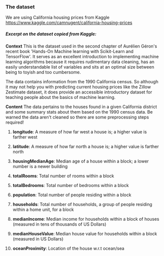 ### The dataset
We are using California housing prices from Kaggle 
https://www.kaggle.com/camnugent/california-housing-prices
##### Excerpt on the dataset copied from Kaggle: 

**Context**
This is the dataset used in the second chapter of Aurélien Géron's recent book 'Hands-On Machine learning with Scikit-Learn and TensorFlow'. It serves as an excellent introduction to implementing machine learning algorithms because it requires rudimentary data cleaning, has an easily understandable list of variables and sits at an optimal size between being to toyish and too cumbersome.

The data contains information from the 1990 California census. So although it may not help you with predicting current housing prices like the Zillow Zestimate dataset, it does provide an accessible introductory dataset for teaching people about the basics of machine learning.

**Content**
The data pertains to the houses found in a given California district and some summary stats about them based on the 1990 census data. Be warned the data aren't cleaned so there are some preprocessing steps required!

1. **longitude**: A measure of how far west a house is; a higher value is farther west

2. **latitude**: A measure of how far north a house is; a higher value is farther north

3. **housingMedianAge**: Median age of a house within a block; a lower number is a newer building

4. **totalRooms**: Total number of rooms within a block

5. **totalBedrooms**: Total number of bedrooms within a block

6. **population**: Total number of people residing within a block

7. **households**: Total number of households, a group of people residing within a home unit, for a block

8. **medianIncome**: Median income for households within a block of houses (measured in tens of thousands of US Dollars)

9. **medianHouseValue**: Median house value for households within a block (measured in US Dollars)

10. **oceanProximity**: Location of the house w.r.t ocean/sea